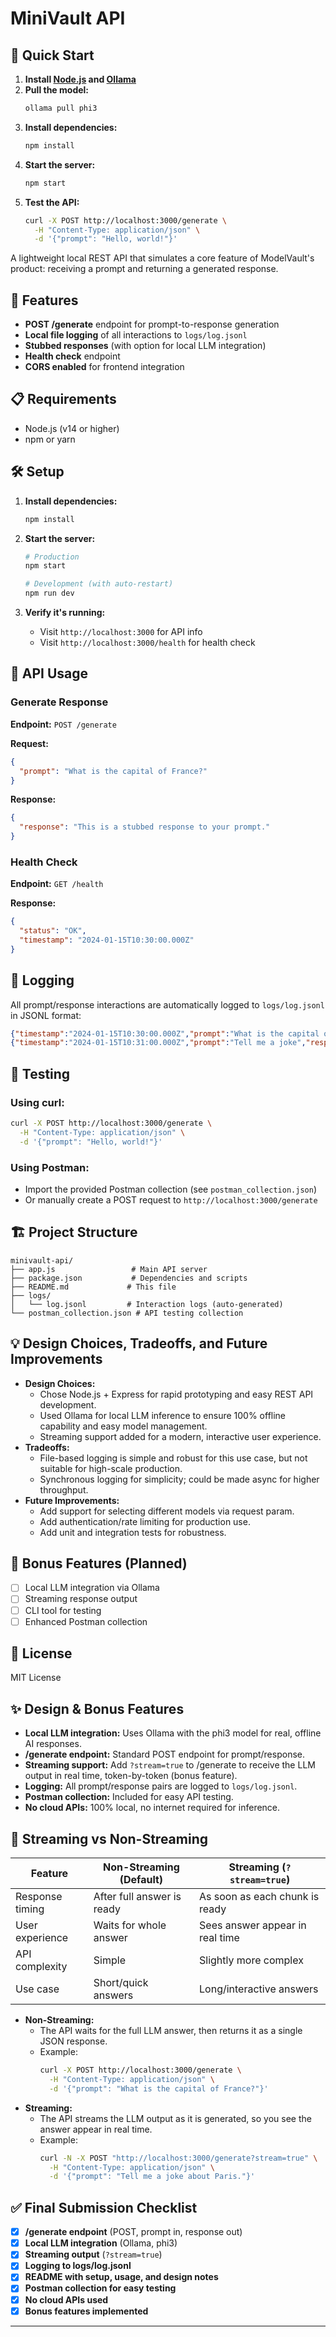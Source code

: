 # MiniVault API

## 🚀 Quick Start

1. **Install [Node.js](https://nodejs.org/) and [Ollama](https://ollama.com/download)**
2. **Pull the model:**
   ```sh
   ollama pull phi3
   ```
3. **Install dependencies:**
   ```sh
   npm install
   ```
4. **Start the server:**
   ```sh
   npm start
   ```
5. **Test the API:**
   ```sh
   curl -X POST http://localhost:3000/generate \
     -H "Content-Type: application/json" \
     -d '{"prompt": "Hello, world!"}'
   ```

A lightweight local REST API that simulates a core feature of ModelVault's product: receiving a prompt and returning a generated response.

## 🚀 Features

- **POST /generate** endpoint for prompt-to-response generation
- **Local file logging** of all interactions to `logs/log.jsonl`
- **Stubbed responses** (with option for local LLM integration)
- **Health check** endpoint
- **CORS enabled** for frontend integration

## 📋 Requirements

- Node.js (v14 or higher)
- npm or yarn

## 🛠️ Setup

1. **Install dependencies:**
   ```bash
   npm install
   ```

2. **Start the server:**
   ```bash
   # Production
   npm start
   
   # Development (with auto-restart)
   npm run dev
   ```

3. **Verify it's running:**
   - Visit `http://localhost:3000` for API info
   - Visit `http://localhost:3000/health` for health check

## 📡 API Usage

### Generate Response

**Endpoint:** `POST /generate`

**Request:**
```json
{
  "prompt": "What is the capital of France?"
}
```

**Response:**
```json
{
  "response": "This is a stubbed response to your prompt."
}
```

### Health Check

**Endpoint:** `GET /health`

**Response:**
```json
{
  "status": "OK",
  "timestamp": "2024-01-15T10:30:00.000Z"
}
```

## 📝 Logging

All prompt/response interactions are automatically logged to `logs/log.jsonl` in JSONL format:

```json
{"timestamp":"2024-01-15T10:30:00.000Z","prompt":"What is the capital of France?","response":"This is a stubbed response to your prompt."}
{"timestamp":"2024-01-15T10:31:00.000Z","prompt":"Tell me a joke","response":"Based on your input, here's a generated response."}
```

## 🧪 Testing

### Using curl:
```bash
curl -X POST http://localhost:3000/generate \
  -H "Content-Type: application/json" \
  -d '{"prompt": "Hello, world!"}'
```

### Using Postman:
- Import the provided Postman collection (see `postman_collection.json`)
- Or manually create a POST request to `http://localhost:3000/generate`

## 🏗️ Project Structure

```
minivault-api/
├── app.js                 # Main API server
├── package.json           # Dependencies and scripts
├── README.md             # This file
├── logs/
│   └── log.jsonl         # Interaction logs (auto-generated)
└── postman_collection.json # API testing collection
```

## 💡 Design Choices, Tradeoffs, and Future Improvements

- **Design Choices:**
  - Chose Node.js + Express for rapid prototyping and easy REST API development.
  - Used Ollama for local LLM inference to ensure 100% offline capability and easy model management.
  - Streaming support added for a modern, interactive user experience.
- **Tradeoffs:**
  - File-based logging is simple and robust for this use case, but not suitable for high-scale production.
  - Synchronous logging for simplicity; could be made async for higher throughput.
- **Future Improvements:**
  - Add support for selecting different models via request param.
  - Add authentication/rate limiting for production use.
  - Add unit and integration tests for robustness.

## 🎯 Bonus Features (Planned)

- [ ] Local LLM integration via Ollama
- [ ] Streaming response output
- [ ] CLI tool for testing
- [ ] Enhanced Postman collection

## 📄 License

MIT License 

## ✨ Design & Bonus Features

- **Local LLM integration:** Uses Ollama with the phi3 model for real, offline AI responses.
- **/generate endpoint:** Standard POST endpoint for prompt/response.
- **Streaming support:** Add `?stream=true` to /generate to receive the LLM output in real time, token-by-token (bonus feature).
- **Logging:** All prompt/response pairs are logged to `logs/log.jsonl`.
- **Postman collection:** Included for easy API testing.
- **No cloud APIs:** 100% local, no internet required for inference.

## 🚀 Streaming vs Non-Streaming

| Feature         | Non-Streaming (Default)         | Streaming (`?stream=true`)         |
|-----------------|---------------------------------|------------------------------------|
| Response timing | After full answer is ready      | As soon as each chunk is ready     |
| User experience | Waits for whole answer          | Sees answer appear in real time    |
| API complexity  | Simple                          | Slightly more complex              |
| Use case        | Short/quick answers             | Long/interactive answers           |

- **Non-Streaming:**
  - The API waits for the full LLM answer, then returns it as a single JSON response.
  - Example:
    ```sh
    curl -X POST http://localhost:3000/generate \
      -H "Content-Type: application/json" \
      -d '{"prompt": "What is the capital of France?"}'
    ```
- **Streaming:**
  - The API streams the LLM output as it is generated, so you see the answer appear in real time.
  - Example:
    ```sh
    curl -N -X POST "http://localhost:3000/generate?stream=true" \
      -H "Content-Type: application/json" \
      -d '{"prompt": "Tell me a joke about Paris."}'
    ```

## ✅ Final Submission Checklist

- [x] **/generate endpoint** (POST, prompt in, response out)
- [x] **Local LLM integration** (Ollama, phi3)
- [x] **Streaming output** (`?stream=true`)
- [x] **Logging to logs/log.jsonl**
- [x] **README with setup, usage, and design notes**
- [x] **Postman collection for easy testing**
- [x] **No cloud APIs used**
- [x] **Bonus features implemented**

---


